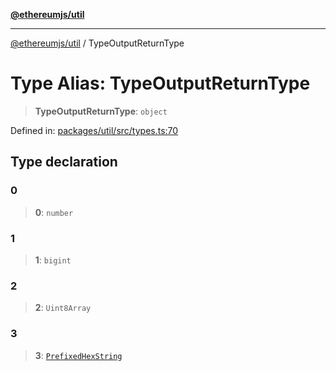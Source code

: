 [**@ethereumjs/util**](../README.md)

***

[@ethereumjs/util](../README.md) / TypeOutputReturnType

# Type Alias: TypeOutputReturnType

> **TypeOutputReturnType**: `object`

Defined in: [packages/util/src/types.ts:70](https://github.com/Dargon789/ethereumjs-monorepo/blob/master/packages/util/src/types.ts#L70)

## Type declaration

### 0

> **0**: `number`

### 1

> **1**: `bigint`

### 2

> **2**: `Uint8Array`

### 3

> **3**: [`PrefixedHexString`](PrefixedHexString.md)
